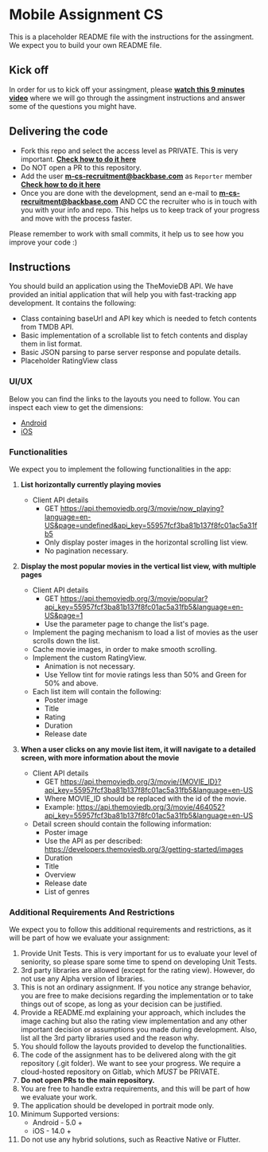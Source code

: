 # Mobile Assignment CS
This is a placeholder README file with the instructions for the assingment. We expect you to build your own README file.

## Kick off
In order for us to kick off your assingment, please **[watch this 9 minutes video](https://youtu.be/qUkYkm9bWak)** where we will go through the assingment instructions and answer some of the questions you might have.

## Delivering the code
* Fork this repo and select the access level as PRIVATE. This is very important. **[Check how to do it here](https://docs.gitlab.com/ee////user/project/working_with_projects.html#fork-a-project)**
* Do NOT open a PR to this repository.
* Add the user **m-cs-recruitment@backbase.com** as `Reporter` member **[Check how to do it here](https://docs.gitlab.com/ee/user/project/members/#add-a-user)**
* Once you are done with the development, send an e-mail to **m-cs-recruitment@backbase.com** AND CC the recruiter who is in touch with you with your info and repo. This helps us to keep track of your progress and move with the process faster.

Please remember to work with small commits, it help us to see how you improve your code :)

## Instructions

You should build an application using the TheMovieDB API. We have provided an initial application that will help you with fast-tracking app development. It contains the following:

* Class containing baseUrl and API key which is needed to fetch contents from TMDB API.
* Basic implementation of a scrollable list to fetch contents and display them in list format.
* Basic JSON parsing to parse server response and populate details.
* Placeholder RatingView class

### UI/UX
Below you can find the links to the layouts you need to follow. You can inspect each view to get the dimensions:

* [Android](https://app.abstract.com/share/0c431216-05c1-45d7-8304-f9e6566276bf)
* [iOS](https://app.abstract.com/share/8cb87be4-4250-45e0-9066-abcdf4d5dd79)

### Functionalities
We expect you to implement the following functionalities in the app:

1. **List horizontally currently playing movies**
	* Client API details 
		* GET https://api.themoviedb.org/3/movie/now_playing?language=en-US&page=undefined&api_key=55957fcf3ba81b137f8fc01ac5a31fb5
		* Only display poster images in the horizontal scrolling list view.
		* No pagination necessary.
	
2. **Display the most popular movies in the vertical list view, with multiple pages**
	* Client API details  
		* GET https://api.themoviedb.org/3/movie/popular?api_key=55957fcf3ba81b137f8fc01ac5a31fb5&language=en-US&page=1
		* Use the parameter page to change the list's page.
	* Implement the paging mechanism to load a list of movies as the user scrolls down the list.
	* Cache movie images, in order to make smooth scrolling.
	* Implement the custom RatingView.
		* Animation is not necessary.
		* Use Yellow tint for movie ratings less than 50% and Green for 50% and above.
	* Each list item will contain the following:
		* Poster image
		* Title
		* Rating
		* Duration
		* Release date
	
3. **When a user clicks on any movie list item, it will navigate to a detailed screen, with more information about the movie**
	* Client API details 
		* GET https://api.themoviedb.org/3/movie/{MOVIE_ID}?api_key=55957fcf3ba81b137f8fc01ac5a31fb5&language=en-US
		* Where MOVIE_ID should be replaced with the id of the movie.
		* Example: https://api.themoviedb.org/3/movie/464052?api_key=55957fcf3ba81b137f8fc01ac5a31fb5&language=en-US
	* Detail screen should contain the following information:
		* Poster image 
		* Use the API as per described: https://developers.themoviedb.org/3/getting-started/images
		* Duration
		* Title
		* Overview
		* Release date
		* List of genres
	
### Additional Requirements And Restrictions
We expect you to follow this additional requirements and restrictions, as it will be part of how we evaluate your assignment:

1. Provide Unit Tests. This is very important for us to evaluate your level of seniority, so please spare some time to spend on developing Unit Tests.
2. 3rd party libraries are allowed (except for the rating view). However, do not use any Alpha version of libraries.
3. This is not an ordinary assignment. If you notice any strange behavior, you are free to make decisions regarding the implementation or to take things out of scope, as long as your decision can be justified.
4. Provide a README.md explaining your approach, which includes the image caching but also the rating view implementation and any other important decision or assumptions you made during development. Also, list all the 3rd party libraries used and the reason why.
5. You should follow the layouts provided to develop the functionalities.
6. The code of the assignment has to be delivered along with the git repository (.git folder). We want to see your progress. We require a cloud-hosted repository on Gitlab, which *MUST* be PRIVATE.
7. **Do not open PRs to the main repository.**
8. You are free to handle extra requirements, and this will be part of how we evaluate your work.
7. The application should be developed in portrait mode only.
9. Minimum Supported versions:
	* Android - 5.0 +
	* iOS - 14.0 +
10. Do not use any hybrid solutions, such as Reactive Native or Flutter.
